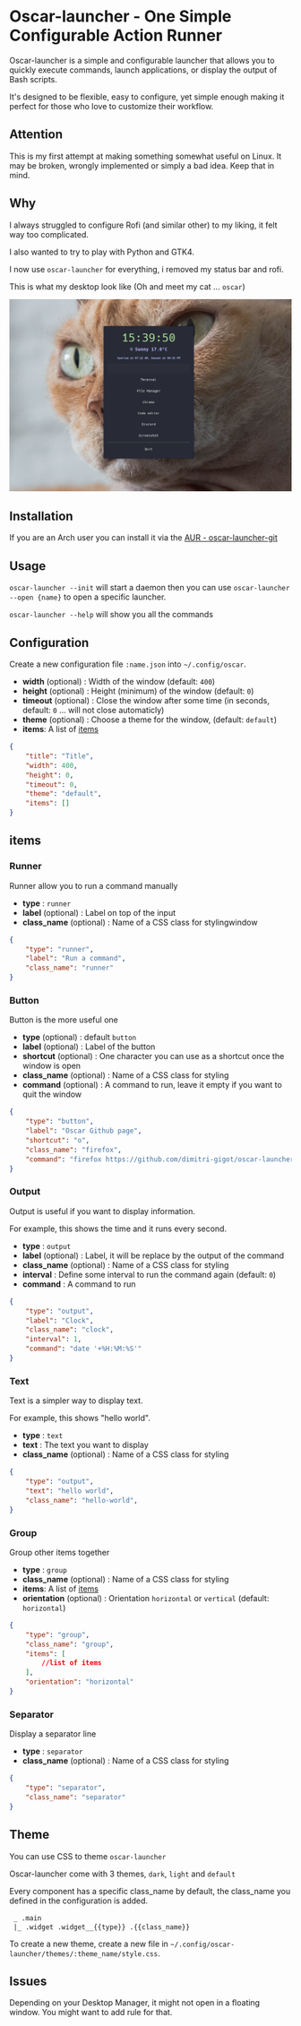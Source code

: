 # Oscar-launcher - One Simple Configurable Action Runner
Oscar-launcher is a simple and configurable launcher that allows you to quickly execute commands, launch applications, or display the output of Bash scripts. 

It's designed to be flexible, easy to configure, yet simple enough making it perfect for those who love to customize their workflow.

## Attention
This is my first attempt at making something somewhat useful on Linux.
It may be broken, wrongly implemented or simply a bad idea.
Keep that in mind.


## Why
I always struggled to configure Rofi (and similar other) to my liking, it felt way too complicated.

I also wanted to try to play with Python and GTK4.

I now use `oscar-launcher` for everything, i removed my status bar and rofi.

This is what my desktop look like (Oh and meet my cat ... `oscar`)

![image](./images/1.png)


## Installation
If you are an Arch user you can install it via the [AUR - oscar-launcher-git](https://aur.archlinux.org/packages/oscar-launcher-git)

## Usage

`oscar-launcher --init` will start a daemon then you can use `oscar-launcher --open {name}` to open a specific launcher.

`oscar-launcher --help` will show you all the commands


## Configuration
Create a new configuration file `:name.json` into `~/.config/oscar`.

- **width** (optional) : Width of the window (default: `400`)
- **height** (optional) : Height (minimum) of the window (default: `0`)
- **timeout** (optional) : Close the window after some time (in seconds, default: `0` ... will not close automaticly)
- **theme** (optional) : Choose a theme for the window, (default: `default`)
- **items**: A list of [items](#items)
```json
{
    "title": "Title",
    "width": 400,
    "height": 0,
    "timeout": 0,
    "theme": "default",
    "items": []
}
```

## items

### Runner
Runner allow you to run a command manually
- **type** : `runner`
- **label** (optional) : Label on top of the input
- **class_name** (optional) : Name of a CSS class for stylingwindow
```json
{
    "type": "runner",
    "label": "Run a command",
    "class_name": "runner"
}
```


### Button
Button is the more useful one
- **type** (optional) : default `button`
- **label** (optional) : Label of the button
- **shortcut** (optional) : One character you can use as a shortcut once the window is open
- **class_name** (optional) : Name of a CSS class for styling
- **command** (optional) : A command to run, leave it empty if you want to quit the window
```json
{
    "type": "button",
    "label": "Oscar Github page",
    "shortcut": "o",
    "class_name": "firefox",
    "command": "firefox https://github.com/dimitri-gigot/oscar-launcher"
}
```


### Output
Output is useful if you want to display information.

For example, this shows the time and it runs every second.

- **type** : `output`
- **label** (optional) : Label, it will be replace by the output of the command
- **class_name** (optional) : Name of a CSS class for styling
- **interval** : Define some interval to run the command again (default: `0`)
- **command** : A command to run

```json
{
    "type": "output",
    "label": "Clock",
    "class_name": "clock",
    "interval": 1,
    "command": "date '+%H:%M:%S'"
}
```


### Text
Text is a simpler way to display text.

For example, this shows "hello world".

- **type** : `text`
- **text** : The text you want to display
- **class_name** (optional) : Name of a CSS class for styling

```json
{
    "type": "output",
    "text": "hello world",
    "class_name": "hello-world",
}
```


### Group
Group other items together

- **type** : `group`
- **class_name** (optional) : Name of a CSS class for styling
- **items**: A list of [items](#items)
- **orientation** (optional) : Orientation  `horizontal` or `vertical` (default: `horizontal`)
```json
{
    "type": "group",
    "class_name": "group",
    "items": [
        //list of items
    ],
    "orientation": "horizontal"
}
```


### Separator
Display a separator line

- **type** : `separator`
- **class_name** (optional) : Name of a CSS class for styling

```json
{
    "type": "separator",
    "class_name": "separator"
}
```

## Theme
You can use CSS to theme `oscar-launcher`

Oscar-launcher come with 3 themes, `dark`, `light` and `default`

Every component has a specific class_name by default, the class_name you defined in the configuration is added.

```
 _ .main
 |_ .widget .widget__{{type}} .{{class_name}}
```

To create a new theme, create a new file in `~/.config/oscar-launcher/themes/:theme_name/style.css`.


## Issues

Depending on your Desktop Manager, it might not open in a floating window.
You might want to add rule for that.